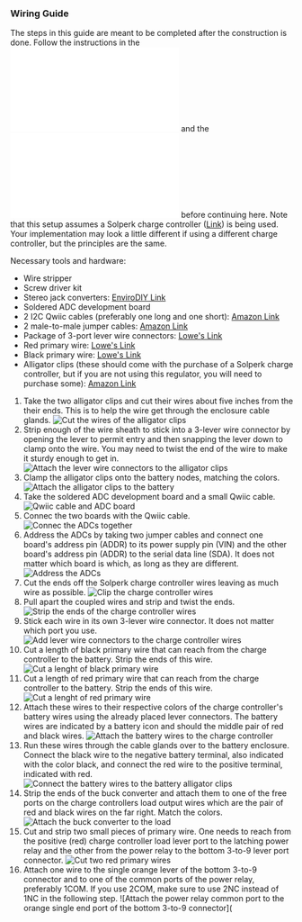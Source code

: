 ### Wiring Guide

The steps in this guide are meant to be completed after the construction is done. Follow the instructions in the ![Construction Guide markdown file](construction_guide.md) and the ![Soldering Guide markdown file](soldering_guide.md) before continuing here. Note that this setup assumes a Solperk charge controller ([Link](https://www.amazon.com/SOLPERK-Controller-Waterproof-Intelligent-Regulator/dp/B0946MWYPK?ref_=ast_sto_dp)) is being used. Your implementation may look a little different if using a different charge controller, but the principles are the same.

Necessary tools and hardware:
- Wire stripper
- Screw driver kit
- Stereo jack converters: [EnviroDIY Link](https://www.envirodiy.org/product/envirodiy-grove-to-3-5mm-stereo-jack-pack-of-5/)
- Soldered ADC development board
- 2 I2C Qwiic cables (preferably one long and one short): [Amazon Link](https://www.amazon.com/gp/product/B08HQ1VSVL/ref=ppx_yo_dt_b_asin_title_o09_s00?ie=UTF8&psc=1)
- 2 male-to-male jumper cables: [Amazon Link](https://www.amazon.com/Elegoo-EL-CP-004-Multicolored-Breadboard-arduino/dp/B01EV70C78/ref=sr_1_10?crid=219Y06Z2J6AAA&keywords=jumper%2Bcables%2Bsolder&qid=1699429168&sprefix=jumper%2Bcables%2Bsolder%2Caps%2C135&sr=8-10&th=1)
- Package of 3-port lever wire connectors: [Lowe's Link](https://www.lowes.com/pd/IDEAL-Lever-Wire-Connectors-3-Ports-Clear-10-Pack/5014013101)
- Red primary wire: [Lowe's Link](https://www.lowes.com/pd/Southwire-24-ft-16-AWG-Stranded-Red-GPT-Primary-Wire/1001833938)
- Black primary wire: [Lowe's Link](https://www.lowes.com/pd/Southwire-24-ft-16-AWG-Stranded-Black-GPT-Primary-Wire/1001833882)
- Alligator clips (these should come with the purchase of a Solperk charge controller, but if you are not using this regulator, you will need to purchase some): [Amazon Link](https://www.amazon.com/dp/B0BG7RCC11/ref=sspa_dk_detail_3?psc=1&pd_rd_i=B0BG7RCC11&pd_rd_w=QWtkO&content-id=amzn1.sym.8c2f9165-8e93-42a1-8313-73d3809141a2&pf_rd_p=8c2f9165-8e93-42a1-8313-73d3809141a2&pf_rd_r=GVQ4VSGMPZ5580B94H6R&pd_rd_wg=RYreD&pd_rd_r=7bf77edd-0de5-486a-8d0c-8c2176a66427&sp_csd=d2lkZ2V0TmFtZT1zcF9kZXRhaWw)

1. Take the two alligator clips and cut their wires about five inches from the their ends. This is to help the wire get through the enclosure cable glands.
![Cut the wires of the alligator clips](wiring_images/IMG_9259.JPG)
2. Strip enough of the wire sheath to stick into a 3-lever wire connector by opening the lever to permit entry and then snapping the lever down to clamp onto the wire. You may need to twist the end of the wire to make it sturdy enough to get in.
![Attach the lever wire connectors to the alligator clips](wiring_images/IMG_9260.JPG)
3. Clamp the alligator clips onto the battery nodes, matching the colors.
![Attach the alligator clips to the battery](wiring_images/IMG_9261.JPG)
4. Take the soldered ADC development board and a small Qwiic cable.
![Qwiic cable and ADC board](wiring_images/wiring7.jpg)
5. Connec the two boards with the Qwiic cable.
![Connec the ADCs together](wiring_images/wiring8.jpg)
6. Address the ADCs by taking two jumper cables and connect one board's address pin (ADDR) to its power supply pin (VIN) and the other board's address pin (ADDR) to the serial data line (SDA). It does not matter which board is which, as long as they are different.
![Address the ADCs](wiring_images/wiring11.jpg)
7. Cut the ends off the Solperk charge controller wires leaving as much wire as possible.
![Clip the charge controller wires](wiring_images/IMG_9262.JPG)
8. Pull apart the coupled wires and strip and twist the ends.
![Strip the ends of the charge controller wires](wiring_images/IMG_9263.JPG)
9. Stick each wire in its own 3-lever wire connector. It does not matter which port you use.
![Add lever wire connectors to the charge controller wires](wiring_images/IMG_9264.JPG)
10. Cut a length of black primary wire that can reach from the charge controller to the battery. Strip the ends of this wire.
![Cut a lenght of black primary wire](wiring_images/IMG_9266.JPG)
11. Cut a length of red primary wire that can reach from the charge controller to the battery. Strip the ends of this wire.
![Cut a lenght of red primary wire](wiring_images/IMG_9265.JPG)
12. Attach these wires to their respective colors of the charge controller's battery wires using the already placed lever connectors. The battery wires are indicated by a battery icon and should the middle pair of red and black wires.
![Attach the battery wires to the charge controller](wiring_images/IMG_9268.JPG)
13. Run these wires through the cable glands over to the battery enclosure. Connect the black wire to the negative battery terminal, also indicated with the color black, and connect the red wire to the positive terminal, indicated with red.
![Connect the battery wires to the battery alligator clips](wiring_images/IMG_9267.JPG)
14. Strip the ends of the buck converter and attach them to one of the free ports on the charge controllers load output wires which are the pair of red and black wires on the far right. Match the colors.
![Attach the buck converter to the load](wiring_images/IMG_9271.JPG)
15. Cut and strip two small pieces of primary wire. One needs to reach from the positive (red) charge controller load lever port to the latching power relay and the other from the power relay to the bottom 3-to-9 lever port connector.
![Cut two red primary wires](wiring_images/IMG_9272.JPG)
16. Attach one wire to the single orange lever of the bottom 3-to-9 connector and to one of the common ports of the power relay, preferably 1COM. If you use 2COM, make sure to use 2NC instead of 1NC in the following step.
![Attach the power relay common port to the orange single end port of the bottom 3-to-9 connector](
